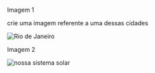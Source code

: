 Imagem 1

crie uma imagem referente a uma dessas cidades

![Rio de Janeiro](https://github.com/user-attachments/assets/19b55527-0cf9-4339-99ec-13104c8adb54)

Imagem 2

![nossa sistema solar](https://github.com/user-attachments/assets/18241cfa-d3c2-49a1-acd0-7eabd731b914)

